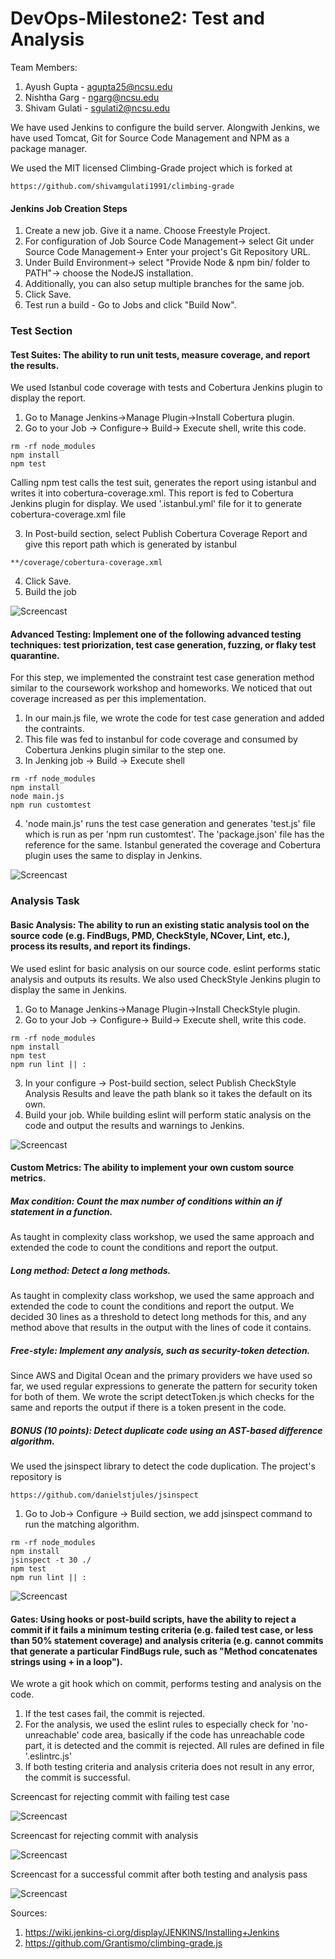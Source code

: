 # DevOps-Milestone2: Test and Analysis

Team Members:

1. Ayush Gupta - agupta25@ncsu.edu
2. Nishtha Garg - ngarg@ncsu.edu
3. Shivam Gulati - sgulati2@ncsu.edu

We have used Jenkins to configure the build server. Alongwith Jenkins, we have used Tomcat, Git for Source Code Management and NPM as a package manager.

We used the MIT licensed Climbing-Grade project which is forked at 
```
https://github.com/shivamgulati1991/climbing-grade
```

#### Jenkins Job Creation Steps


1. Create a new job. Give it a name. Choose Freestyle Project.
2. For configuration of Job
   Source Code Management-> select Git under Source Code Management-> Enter your project's Git Repository URL.
3. Under Build Environment-> select "Provide Node & npm bin/ folder to PATH"-> choose the NodeJS installation.
4. Additionally, you can also setup multiple branches for the same job.
5. Click Save.
5. Test run a build - Go to Jobs and click "Build Now". 

### Test Section

#### Test Suites: The ability to run unit tests, measure coverage, and report the results.

We used Istanbul code coverage with tests and Cobertura Jenkins plugin to display the report.

1. Go to Manage Jenkins->Manage Plugin->Install Cobertura plugin.
2. Go to your Job -> Configure-> Build-> Execute shell, write this code.

```
rm -rf node_modules
npm install
npm test
```

Calling npm test calls the test suit, generates the report using istanbul and writes it into cobertura-coverage.xml. This report is fed to Cobertura Jenkins plugin for display. We used '.istanbul.yml' file for it to generate cobertura-coverage.xml file

3. In Post-build section, select Publish Cobertura Coverage Report and give this report path which is generated by istanbul

```
**/coverage/cobertura-coverage.xml
```

4. Click Save.
5. Build the job
   
![Screencast](https://github.com/shivamgulati1991/DevOps-Milestone2/blob/master/Screens/1.gif)


#### Advanced Testing: Implement one of the following advanced testing techniques: test priorization, test case generation, fuzzing, or flaky test quarantine.

For this step, we implemented the constraint test case generation method similar to the coursework workshop and homeworks. We noticed that out coverage increased as per this implementation.

1. In our main.js file, we wrote the code for test case generation and added the contraints.
2. This file was fed to instanbul for code coverage and consumed by Cobertura Jenkins plugin similar to the step one.
3. In Jenking job -> Build -> Execute shell

```
rm -rf node_modules
npm install
node main.js
npm run customtest

```

4. 'node main.js' runs the test case generation and generates 'test.js' file which is run as per 'npm run customtest'. The 'package.json' file has the reference for the same. Istanbul generated the coverage and Cobertura plugin uses the same to display in Jenkins.

![Screencast](https://github.com/shivamgulati1991/DevOps-Milestone2/blob/master/Screens/2.gif)

### Analysis Task

#### Basic Analysis: The ability to run an existing static analysis tool on the source code (e.g. FindBugs, PMD, CheckStyle, NCover, Lint, etc.), process its results, and report its findings.

We used eslint for basic analysis on our source code. eslint performs static analysis and outputs its results. We also used CheckStyle Jenkins plugin to display the same in Jenkins.

1. Go to Manage Jenkins->Manage Plugin->Install CheckStyle plugin.
2. Go to your Job -> Configure-> Build-> Execute shell, write this code.

```
rm -rf node_modules
npm install
npm test
npm run lint || :
```

3. In your configure -> Post-build section, select Publish CheckStyle Analysis Results and leave the path blank so it takes the default on its own.
4. Build your job. While building eslint will perform static analysis on the code and output the results and warnings to Jenkins.

![Screencast](https://github.com/shivamgulati1991/DevOps-Milestone2/blob/master/Screens/3.gif)


#### Custom Metrics: The ability to implement your own custom source metrics.

##### Max condition: Count the max number of conditions within an if statement in a function.

As taught in complexity class workshop, we used the same approach and extended the code to count the conditions and report the output.

##### Long method: Detect a long methods.

As taught in complexity class workshop, we used the same approach and extended the code to count the conditions and report the output. We decided 30 lines as a threshold to detect long methods for this, and any method above that results in the output with the lines of code it contains.

##### Free-style: Implement any analysis, such as security-token detection.

Since AWS and Digital Ocean and the primary providers we have used so far, we used regular expressions to generate the pattern for security token for both of them. We wrote the script detectToken.js which checks for the same and reports the output if there is a token present in the code.

##### BONUS (10 points): Detect duplicate code using an AST-based difference algorithm.

We used the jsinspect library to detect the code duplication. The project's repository is 
```
https://github.com/danielstjules/jsinspect
```

1. Go to Job-> Configure -> Build section, we add jsinspect command to run the matching algorithm.

```
rm -rf node_modules
npm install
jsinspect -t 30 ./
npm test
npm run lint || :
```

![Screencast](https://github.com/shivamgulati1991/DevOps-Milestone2/blob/master/Screens/4_4.gif)


#### Gates: Using hooks or post-build scripts, have the ability to reject a commit if it fails a minimum testing criteria (e.g. failed test case, or less than 50% statement coverage) and analysis criteria (e.g. cannot commits that generate a particular FindBugs rule, such as "Method concatenates strings using + in a loop").

We wrote a git hook which on commit, performs testing and analysis on the code.

1. If the test cases fail, the commit is rejected.
2. For the analysis, we used the eslint rules to especially check for 'no-unreachable' code area, basically if the code has unreachable code part, it is detected and the commit is rejected. All rules are defined in file '.eslintrc.js'
3. If both testing criteria and analysis criteria does not result in any error, the commit is successful.


Screencast for rejecting commit with failing test case

![Screencast](https://github.com/shivamgulati1991/DevOps-Milestone2/blob/master/Screens/5_fail1.gif)

Screencast for rejecting commit with analysis

![Screencast](https://github.com/shivamgulati1991/DevOps-Milestone2/blob/master/Screens/5_fail2.gif)

Screencast for a successful commit after both testing and analysis pass

![Screencast](https://github.com/shivamgulati1991/DevOps-Milestone2/blob/master/Screens/5_pass.gif)


Sources:

1. https://wiki.jenkins-ci.org/display/JENKINS/Installing+Jenkins
2. https://github.com/Grantismo/climbing-grade.js
